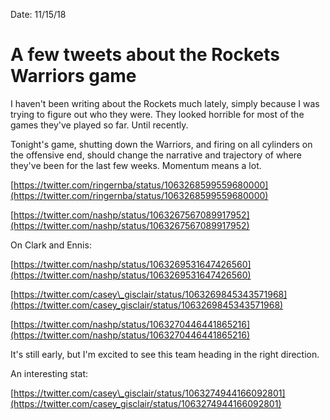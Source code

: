 Date: 11/15/18

# A few tweets about the Rockets Warriors game

I haven't been writing about the Rockets much lately, simply because I was trying to figure out who they were. They looked horrible for most of the games they've played so far. Until recently. 

Tonight's game, shutting down the Warriors, and firing on all cylinders on the offensive end, should change the narrative and trajectory of where they've been for the last few weeks. Momentum means a lot.

[https://twitter.com/ringernba/status/1063268599559680000](https://twitter.com/ringernba/status/1063268599559680000)

[https://twitter.com/nashp/status/1063267567089917952](https://twitter.com/nashp/status/1063267567089917952)

On Clark and Ennis:

[https://twitter.com/nashp/status/1063269531647426560](https://twitter.com/nashp/status/1063269531647426560)

[https://twitter.com/casey\_gisclair/status/1063269845343571968](https://twitter.com/casey_gisclair/status/1063269845343571968)

[https://twitter.com/nashp/status/1063270446441865216](https://twitter.com/nashp/status/1063270446441865216)

It's still early, but I'm excited to see this team heading in the right direction.

An interesting stat:

[https://twitter.com/casey\_gisclair/status/1063274944166092801](https://twitter.com/casey_gisclair/status/1063274944166092801)

